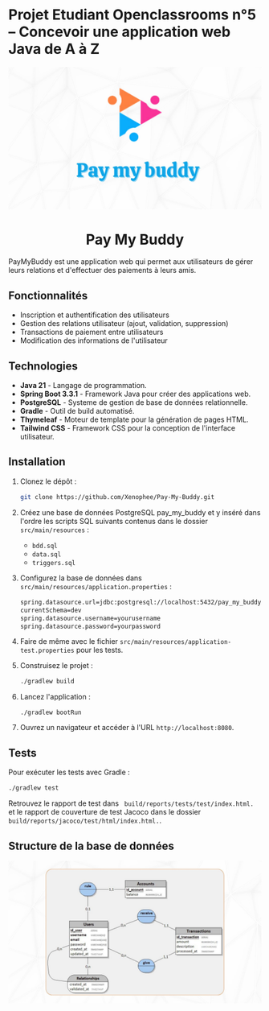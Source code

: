 # Projet Etudiant Openclassrooms n°5 – Concevoir une application web Java de A à Z



<img src="/preview.jpg" alt="Logo de l'application">

<h1 align="center">Pay My Buddy</h1>

PayMyBuddy est une application web qui permet aux utilisateurs de gérer leurs relations et d'effectuer des paiements à leurs amis.



## Fonctionnalités

- Inscription et authentification des utilisateurs
- Gestion des relations utilisateur (ajout, validation, suppression)
- Transactions de paiement entre utilisateurs
- Modification des informations de l'utilisateur


## Technologies

- **Java 21** - Langage de programmation.
- **Spring Boot 3.3.1** - Framework Java pour créer des applications web.
- **PostgreSQL** - Systeme de gestion de base de données relationnelle.
- **Gradle** - Outil de build automatisé.
- **Thymeleaf** - Moteur de template pour la génération de pages HTML.
- **Tailwind CSS** - Framework CSS pour la conception de l'interface utilisateur.



## Installation


1. Clonez le dépôt :
    ```sh
    git clone https://github.com/Xenophee/Pay-My-Buddy.git
    ```


2. Créez une base de données PostgreSQL pay_my_buddy et y inséré dans l'ordre les scripts SQL suivants contenus dans le dossier `src/main/resources` :
    - `bdd.sql`
    - `data.sql`
    - `triggers.sql`

   
3. Configurez la base de données dans `src/main/resources/application.properties` :
    ```properties
    spring.datasource.url=jdbc:postgresql://localhost:5432/pay_my_buddy?currentSchema=dev
    spring.datasource.username=yourusername
    spring.datasource.password=yourpassword
    ```


4. Faire de même avec le fichier `src/main/resources/application-test.properties` pour les tests.


5. Construisez le projet :
    ```sh
    ./gradlew build
    ```


6. Lancez l'application :
    ```sh
    ./gradlew bootRun
    ```


7. Ouvrez un navigateur et accéder à l'URL `http://localhost:8080`.


## Tests


Pour exécuter les tests avec Gradle :
```sh
./gradlew test
```

Retrouvez le rapport de test dans ` build/reports/tests/test/index.html.` et le rapport de couverture de test Jacoco dans le dossier ` build/reports/jacoco/test/html/index.html.`.



## Structure de la base de données

<img src="/resources/bdd.jpg" alt="Logo de l'application">